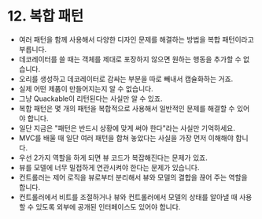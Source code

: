 # 12. 복합 패턴
- 여러 패턴을 함께 사용해서 다양한 디자인 문제를 해결하는 방법을 복합 패턴이라고 부릅니다.
- 데코레이터를 쓸 때는 객체를 제대로 포장하지 않으면 원하는 행동을 추가할 수 없습니다.
- 오리를 생성하고 데코레이터로 감싸는 부분을 따로 빼내서 캡슐화하는 거죠.
- 실제 어떤 제품이 만들어지는지 알 수 없습니다.
- 그냥 Quackable이 리턴된다는 사실만 알 수 있죠.
- 복합 패턴은 몇 개의 패턴을 복합적으로 사용해서 일반적인 문제를 해결할 수 있어야 합니다.
- 일단 지금은 "패턴은 반드시 상황에 맞게 써야 한다"라는 사실만 기억하세요.
- MVC를 배울 때 일단 여러 패턴을 합쳐 놓았다는 사실을 가장 먼저 이해해야 합니다.
- 우선 2가지 역할을 하게 되면 뷰 코드가 복잡해진다는 문제가 있죠.
- 뷰를 모델에 너무 밀접하게 연관시켜야 한다는 문제가 있습니다.
- 컨트롤러는 제어 로직을 뷰로부터 분리해서 뷰와 모델의 결합을 끊어 주는 역할을 합니다.
- 컨트롤러에서 비트를 조절하거나 뷰와 컨트롤러에서 모델의 상태를 알아낼 때 사용할 수 있도록 외부에 공개된 인터페이스도 있어야 합니다.
